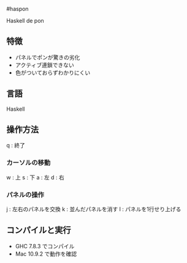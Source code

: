 #haspon

Haskell de pon

## 特徴
* パネルでポンが驚きの劣化
* アクティブ連鎖できない
* 色がついておらずわかりにくい

## 言語
Haskell

## 操作方法

q : 終了

### カーソルの移動
w : 上
s : 下
a : 左
d : 右

### パネルの操作
j : 左右のパネルを交換
k : 並んだパネルを消す
l : パネルを1行せり上げる

## コンパイルと実行
* GHC 7.8.3 でコンパイル
* Mac 10.9.2 で動作を確認
